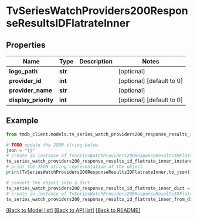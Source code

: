 # TvSeriesWatchProviders200ResponseResultsIDFlatrateInner


## Properties

Name | Type | Description | Notes
------------ | ------------- | ------------- | -------------
**logo_path** | **str** |  | [optional] 
**provider_id** | **int** |  | [optional] [default to 0]
**provider_name** | **str** |  | [optional] 
**display_priority** | **int** |  | [optional] [default to 0]

## Example

```python
from tmdb_client.models.tv_series_watch_providers200_response_results_id_flatrate_inner import TvSeriesWatchProviders200ResponseResultsIDFlatrateInner

# TODO update the JSON string below
json = "{}"
# create an instance of TvSeriesWatchProviders200ResponseResultsIDFlatrateInner from a JSON string
tv_series_watch_providers200_response_results_id_flatrate_inner_instance = TvSeriesWatchProviders200ResponseResultsIDFlatrateInner.from_json(json)
# print the JSON string representation of the object
print(TvSeriesWatchProviders200ResponseResultsIDFlatrateInner.to_json())

# convert the object into a dict
tv_series_watch_providers200_response_results_id_flatrate_inner_dict = tv_series_watch_providers200_response_results_id_flatrate_inner_instance.to_dict()
# create an instance of TvSeriesWatchProviders200ResponseResultsIDFlatrateInner from a dict
tv_series_watch_providers200_response_results_id_flatrate_inner_from_dict = TvSeriesWatchProviders200ResponseResultsIDFlatrateInner.from_dict(tv_series_watch_providers200_response_results_id_flatrate_inner_dict)
```
[[Back to Model list]](../README.md#documentation-for-models) [[Back to API list]](../README.md#documentation-for-api-endpoints) [[Back to README]](../README.md)


